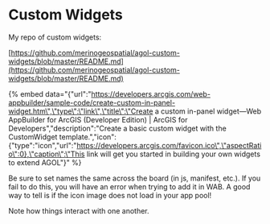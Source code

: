 # Custom Widgets

My repo of custom widgets: 

[https://github.com/merinogeospatial/agol-custom-widgets/blob/master/README.md](https://github.com/merinogeospatial/agol-custom-widgets/blob/master/README.md)

{% embed data="{\"url\":\"https://developers.arcgis.com/web-appbuilder/sample-code/create-custom-in-panel-widget.htm\",\"type\":\"link\",\"title\":\"Create a custom in-panel widget—Web AppBuilder for ArcGIS \(Developer Edition\) \| ArcGIS for Developers\",\"description\":\"Create a basic custom widget with the CustomWidget template.\",\"icon\":{\"type\":\"icon\",\"url\":\"https://developers.arcgis.com/favicon.ico\",\"aspectRatio\":0},\"caption\":\"This link will get you started in building your own widgets to extend AGOL\"}" %}

Be sure to set names the same across the board \(in js, manifest, etc.\). If you fail to do this, you will have an error when trying to add it in WAB. A good way to tell is if the icon image does not load in your app pool!

Note how things interact with one another.



